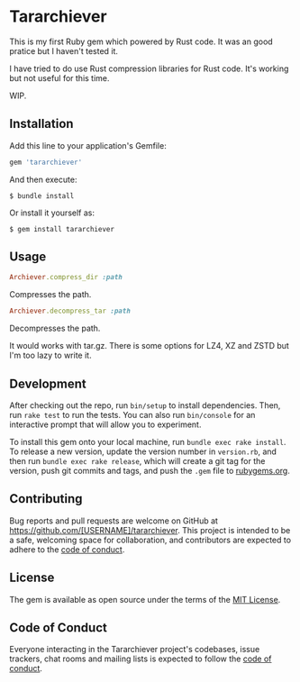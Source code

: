 # Tararchiever

This is my first Ruby gem which powered by Rust code. It was an good pratice but I haven't tested it.

I have tried to do use Rust compression libraries for Rust code. It's working but not useful for this time.  

WIP.

## Installation

Add this line to your application's Gemfile:

```ruby
gem 'tararchiever'
```

And then execute:

    $ bundle install

Or install it yourself as:

    $ gem install tararchiever

## Usage

```ruby 
Archiever.compress_dir :path
```

Compresses the path. 

```ruby
Archiever.decompress_tar :path
```

Decompresses the path.

It would works with tar.gz. There is some options for LZ4, XZ and ZSTD but I'm too lazy to write it. 

## Development

After checking out the repo, run `bin/setup` to install dependencies. Then, run `rake test` to run the tests. You can also run `bin/console` for an interactive prompt that will allow you to experiment.

To install this gem onto your local machine, run `bundle exec rake install`. To release a new version, update the version number in `version.rb`, and then run `bundle exec rake release`, which will create a git tag for the version, push git commits and tags, and push the `.gem` file to [rubygems.org](https://rubygems.org).

## Contributing

Bug reports and pull requests are welcome on GitHub at https://github.com/[USERNAME]/tararchiever. This project is intended to be a safe, welcoming space for collaboration, and contributors are expected to adhere to the [code of conduct](https://github.com/[USERNAME]/tararchiever/blob/master/CODE_OF_CONDUCT.md).


## License

The gem is available as open source under the terms of the [MIT License](https://opensource.org/licenses/MIT).

## Code of Conduct

Everyone interacting in the Tararchiever project's codebases, issue trackers, chat rooms and mailing lists is expected to follow the [code of conduct](https://github.com/[USERNAME]/tararchiever/blob/master/CODE_OF_CONDUCT.md).
